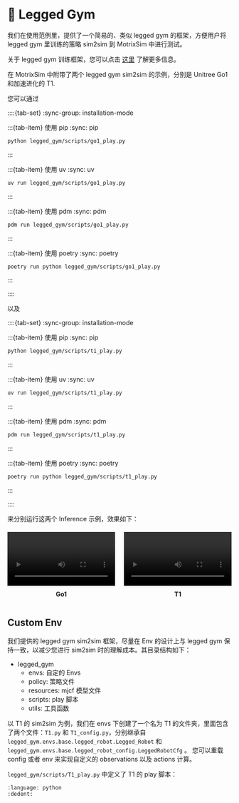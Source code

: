 # 🦿 Legged Gym

我们在使用范例里，提供了一个简易的、类似 legged gym 的框架，方便用户将 legged gym 里训练的策略 sim2sim 到 MotrixSim 中进行测试。

关于 legged gym 训练框架，您可以点击 [这里](https://github.com/leggedrobotics/legged_gym) 了解更多信息。

在 MotrixSim 中附带了两个 legged gym sim2sim 的示例，分别是 Unitree Go1 和加速进化的 T1.

您可以通过

::::{tab-set}
:sync-group: installation-mode

:::{tab-item} 使用 pip
:sync: pip

```bash
python legged_gym/scripts/go1_play.py
```

:::

:::{tab-item} 使用 uv
:sync: uv

```bash
uv run legged_gym/scripts/go1_play.py
```

:::

:::{tab-item} 使用 pdm
:sync: pdm

```bash
pdm run legged_gym/scripts/go1_play.py
```

:::

:::{tab-item} 使用 poetry
:sync: poetry

```bash
poetry run python legged_gym/scripts/go1_play.py
```

:::

::::

以及

::::{tab-set}
:sync-group: installation-mode

:::{tab-item} 使用 pip
:sync: pip

```bash
python legged_gym/scripts/t1_play.py
```

:::

:::{tab-item} 使用 uv
:sync: uv

```bash
uv run legged_gym/scripts/t1_play.py
```

:::

:::{tab-item} 使用 pdm
:sync: pdm

```bash
pdm run legged_gym/scripts/t1_play.py
```

:::

:::{tab-item} 使用 poetry
:sync: poetry

```bash
poetry run python legged_gym/scripts/t1_play.py
```

:::

::::

来分别运行这两个 Inference 示例，效果如下：

<div style="display: flex; gap: 20px; margin: 20px 0;">
  <div style="flex: 1;">
    <video controls loop autoplay style="width: 100%;">
      <source src="../../_static/videos/go1.webm" type="video/webm">
    </video>
    <p style="text-align: center; font-weight: bold; margin-top: 10px;">Go1</p>
  </div>
  <div style="flex: 1;">
    <video controls loop autoplay style="width: 100%;">
      <source src="../../_static/videos/t1.webm" type="video/webm">
    </video>
    <p style="text-align: center; font-weight: bold; margin-top: 10px;">T1</p>
  </div>
</div>

## Custom Env

我们提供的 legged gym sim2sim 框架，尽量在 Env 的设计上与 legged gym 保持一致，以减少您进行 sim2sim 时的理解成本。其目录结构如下：

-   legged_gym
    -   envs: 自定的 Envs
    -   policy: 策略文件
    -   resources: mjcf 模型文件
    -   scripts: play 脚本
    -   utils: 工具函数

以 T1 的 sim2sim 为例，我们在 envs 下创建了一个名为 T1 的文件夹，里面包含了两个文件：`T1.py` 和 `T1_config.py`，分别继承自 `legged_gym.envs.base.legged_robot.Legged_Robot` 和 `legged_gym.envs.base.legged_robot_config.LeggedRobotCfg` 。 您可以重载 config 或者 env 来实现自定义的 observations 以及 actions 计算。

`legged_gym/scripts/T1_play.py` 中定义了 T1 的 play 脚本：

```{literalinclude} ../../../../legged_gym/scripts/T1_play.py
:language: python
:dedent:
```
